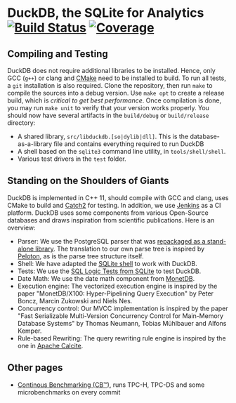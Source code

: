 # DuckDB, the SQLite for Analytics    [![Build Status](http://jenkins.u0d.de/buildStatus/icon?job=duckdb)](http://jenkins.u0d.de/job/duckdb) [![Coverage](http://www.duckdb.org/coverage/badge.svg)](http://www.duckdb.org/coverage/)

## Compiling and Testing
DuckDB does not require additional libraries to be installed. Hence, only GCC (`g++`) or clang and [CMake](https://cmake.org) need to be installed to build. To run all tests, a `git` installation is also required. 
Clone the repository, then run `make` to compile the sources into a debug version. Use `make opt` to create a release build, which is *critical to get best performance*. Once compilation is done, you may run `make unit` to verify that your version works properly. You should now have several artifacts in the `build/debug` or `build/release` directory:
* A shared library, `src/libduckdb.[so|dylib|dll]`. This is the database-as-a-library file and contains everything required to run DuckDB
* A shell based on the `sqlite3` command line utility, in `tools/shell/shell`. 
* Various test drivers in the `test` folder.

## Standing on the Shoulders of Giants
DuckDB is implemented in C++ 11, should compile with GCC and clang, uses CMake to build and [Catch2](https://github.com/catchorg/Catch2) for testing. In addition, we use [Jenkins](https://jenkins.io) as a CI platform. DuckDB uses some components from various Open-Source databases and draws inspiration from scientific publications. Here is an overview:

* Parser: We use the PostgreSQL parser that was [repackaged as a stand-alone library](https://github.com/lfittl/libpg_query). The translation to our own parse tree is inspired by [Peloton](https://pelotondb.io), as is the parse tree structure itself.
* Shell: We have adapted the [SQLite shell](https://sqlite.org/cli.html) to work with DuckDB.
* Tests: We use the [SQL Logic Tests from SQLite](https://www.sqlite.org/sqllogictest/doc/trunk/about.wiki) to test DuckDB.
* Date Math: We use the date math component from [MonetDB](https://www.monetdb.org).
* Execution engine: The vectorized execution engine is inspired by the paper "MonetDB/X100: Hyper-Pipelining Query Execution" by Peter Boncz, Marcin Zukowski and Niels Nes.
* Concurrency control: Our MVCC implementation is inspired by the paper "Fast Serializable Multi-Version Concurrency Control for Main-Memory Database Systems" by Thomas Neumann, Tobias Mühlbauer and Alfons Kemper.
* Rule-based Rewriting: The query rewriting rule engine is inspired by the one in [Apache Calcite](https://calcite.apache.org).

## Other pages
* [Continous Benchmarking (CB™)](http://www.duckdb.org/benchmarking/), runs TPC-H, TPC-DS and some microbenchmarks on every commit
